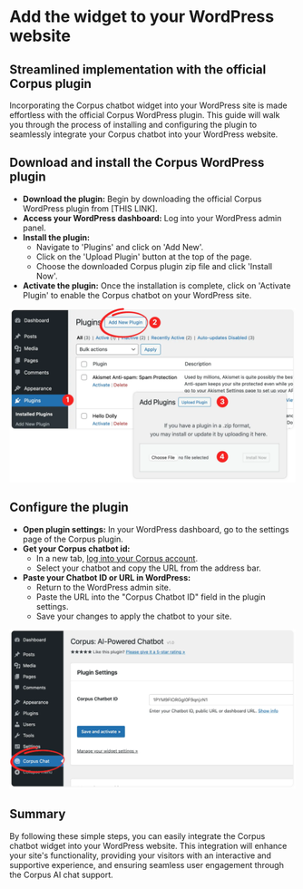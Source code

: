 # Add the widget to your WordPress website
## Streamlined implementation with the official Corpus plugin

Incorporating the Corpus chatbot widget into your WordPress site is made effortless with the official Corpus WordPress plugin. This guide will walk you through the process of installing and configuring the plugin to seamlessly integrate your Corpus chatbot into your WordPress website.

## Download and install the Corpus WordPress plugin

- **Download the plugin:** Begin by downloading the official Corpus WordPress plugin from [THIS LINK].
- **Access your WordPress dashboard:** Log into your WordPress admin panel.
- **Install the plugin:**
    - Navigate to 'Plugins' and click on 'Add New'.
    - Click on the 'Upload Plugin' button at the top of the page.
    - Choose the downloaded Corpus plugin zip file and click 'Install Now'.
- **Activate the plugin:** Once the installation is complete, click on 'Activate Plugin' to enable the Corpus chatbot on your WordPress site.

![Install WordPress Plugin](../media/install-wordpress-plugin.webp)

## Configure the plugin

- **Open plugin settings:** In your WordPress dashboard, go to the settings page of the Corpus plugin.
- **Get your Corpus chatbot id:**
    - In a new tab, <a href="https://app.corpus.chat" target="app">log into your Corpus account</a>.
    - Select your chatbot and copy the URL from the address bar.
- **Paste your Chatbot ID or URL in WordPress:**
    - Return to the WordPress admin site.
    - Paste the URL into the "Corpus Chatbot ID" field in the plugin settings.
    - Save your changes to apply the chatbot to your site.

![WordPress Plugin Settings](../media/wordpress-plugin-settings.webp)

## Summary

By following these simple steps, you can easily integrate the Corpus chatbot widget into your WordPress website. This integration will enhance your site's functionality, providing your visitors with an interactive and supportive experience, and ensuring seamless user engagement through the Corpus AI chat support.
